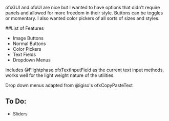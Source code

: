 ofxGUI and ofxUI are nice but I wanted to have options that didn't require panels and allowed for more freedom in their style. Buttons can be toggles or momentary. I also wanted color pickers of all sorts of sizes and styles.  

##List of Features
* Image Buttons
* Normal Buttons
* Color Pickers
* Text Fields
* Dropdown Menus 

Includes @Flightphase ofxTextInputField as the current text input methods, works well for the light weight nature of the utilities.

Drop down menus adapted from @igiso's ofxCopyPasteText



## To Do:
* Sliders
